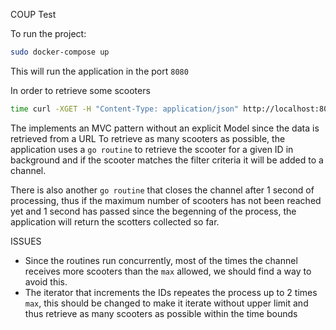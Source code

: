 COUP Test

To run the project:
```bash
sudo docker-compose up
```

This will run the application in the port `8080`

In order to retrieve some scooters

```bash
time curl -XGET -H "Content-Type: application/json" http://localhost:8080/scooters/?max=2
```


The implements an MVC pattern without an explicit Model since the data is retrieved from a URL
To retrieve as many scooters as possible, the application uses a `go routine` to retrieve the
scooter for a given ID in background and if the scooter matches the filter criteria it will
be added to a channel.

There is also another `go routine` that closes the channel after 1 second of processing, thus
if the maximum number of scooters has not been reached yet and 1 second has passed since the
begenning of the process, the application will return the scotters collected so far.

ISSUES

- Since the routines run concurrently, most of the times the channel receives more scooters
  than the `max` allowed, we should find a way to avoid this.
- The iterator that increments the IDs repeates the process up to 2 times `max`, this
  should be changed to make it iterate without upper limit and thus retrieve as many
  scooters as possible within the time bounds
